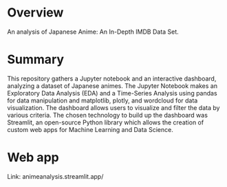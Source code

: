# Overview
An analysis of Japanese Anime: An In-Depth IMDB Data Set.

# Summary
This repository gathers a Jupyter notebook and an interactive dashboard, analyzing a dataset of Japanese animes. The Jupyter Notebook makes an Exploratory Data Analysis (EDA) and a Time-Series Analysis using pandas for data manipulation and matplotlib, plotly, and wordcloud for data visualization. The dashboard allows users to visualize and filter the data by various criteria. The chosen technology to build up the dashboard was Streamlit, an open-source Python library which allows the creation of custom web apps for Machine Learning and Data Science.

# Web app
Link: animeanalysis.streamlit.app/
